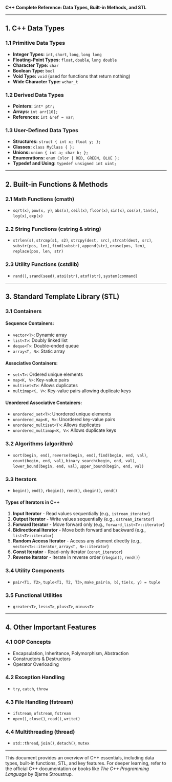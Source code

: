 **C++ Complete Reference: Data Types, Built-in Methods, and STL**

---

## 1. C++ Data Types

### **1.1 Primitive Data Types**
- **Integer Types:** `int`, `short`, `long`, `long long`
- **Floating-Point Types:** `float`, `double`, `long double`
- **Character Type:** `char`
- **Boolean Type:** `bool`
- **Void Type:** `void` (used for functions that return nothing)
- **Wide Character Type:** `wchar_t`

### **1.2 Derived Data Types**
- **Pointers:** `int* ptr;`
- **Arrays:** `int arr[10];`
- **References:** `int &ref = var;`

### **1.3 User-Defined Data Types**
- **Structures:** `struct { int x; float y; };`
- **Classes:** `class MyClass { };`
- **Unions:** `union { int a; char b; };`
- **Enumerations:** `enum Color { RED, GREEN, BLUE };`
- **Typedef and Using:** `typedef unsigned int uint;`

---

## 2. Built-in Functions & Methods

### **2.1 Math Functions (cmath)**
- `sqrt(x)`, `pow(x, y)`, `abs(x)`, `ceil(x)`, `floor(x)`, `sin(x)`, `cos(x)`, `tan(x)`, `log(x)`, `exp(x)`

### **2.2 String Functions (cstring & string)**
- `strlen(s)`, `strcmp(s1, s2)`, `strcpy(dest, src)`, `strcat(dest, src)`, `substr(pos, len)`, `find(substr)`, `append(str)`, `erase(pos, len)`, `replace(pos, len, str)`

### **2.3 Utility Functions (cstdlib)**
- `rand()`, `srand(seed)`, `atoi(str)`, `atof(str)`, `system(command)`

---

## 3. Standard Template Library (STL)

### **3.1 Containers**
#### Sequence Containers:
- `vector<T>`: Dynamic array
- `list<T>`: Doubly linked list
- `deque<T>`: Double-ended queue
- `array<T, N>`: Static array

#### Associative Containers:
- `set<T>`: Ordered unique elements
- `map<K, V>`: Key-value pairs
- `multiset<T>`: Allows duplicates
- `multimap<K, V>`: Key-value pairs allowing duplicate keys

#### Unordered Associative Containers:
- `unordered_set<T>`: Unordered unique elements
- `unordered_map<K, V>`: Unordered key-value pairs
- `unordered_multiset<T>`: Allows duplicates
- `unordered_multimap<K, V>`: Allows duplicate keys

### **3.2 Algorithms (algorithm)**
- `sort(begin, end)`, `reverse(begin, end)`, `find(begin, end, val)`, `count(begin, end, val)`, `binary_search(begin, end, val)`, `lower_bound(begin, end, val)`, `upper_bound(begin, end, val)`

### **3.3 Iterators**
- `begin()`, `end()`, `rbegin()`, `rend()`, `cbegin()`, `cend()`

#### **Types of Iterators in C++**
1. **Input Iterator** - Read values sequentially (e.g., `istream_iterator`)
2. **Output Iterator** - Write values sequentially (e.g., `ostream_iterator`)
3. **Forward Iterator** - Move forward only (e.g., `forward_list<T>::iterator`)
4. **Bidirectional Iterator** - Move both forward and backward (e.g., `list<T>::iterator`)
5. **Random Access Iterator** - Access any element directly (e.g., `vector<T>::iterator`, `array<T, N>::iterator`)
6. **Const Iterator** - Read-only iterator (`const_iterator`)
7. **Reverse Iterator** - Iterate in reverse order (`rbegin()`, `rend()`)

### **3.4 Utility Components**
- `pair<T1, T2>`, `tuple<T1, T2, T3>`, `make_pair(a, b)`, `tie(x, y) = tuple`

### **3.5 Functional Utilities**
- `greater<T>`, `less<T>`, `plus<T>`, `minus<T>`

---

## 4. Other Important Features

### **4.1 OOP Concepts**
- Encapsulation, Inheritance, Polymorphism, Abstraction
- Constructors & Destructors
- Operator Overloading

### **4.2 Exception Handling**
- `try`, `catch`, `throw`

### **4.3 File Handling (fstream)**
- `ifstream`, `ofstream`, `fstream`
- `open()`, `close()`, `read()`, `write()`

### **4.4 Multithreading (thread)**
- `std::thread`, `join()`, `detach()`, `mutex`

---

This document provides an overview of C++ essentials, including data types, built-in functions, STL, and key features. For deeper learning, refer to the official C++ documentation or books like *The C++ Programming Language* by Bjarne Stroustrup.

